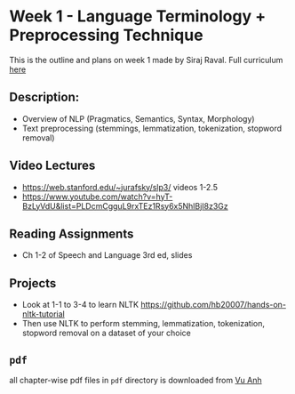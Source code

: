 # Week 1 - Language Terminology + Preprocessing Technique

This is the outline and plans on week 1 made by Siraj Raval. Full curriculum [here](https://github.com/llSourcell/Learn-Natural-Language-Processing-Curriculum/blob/master/README.md#week-1---language-terminology--preprocessing-techniques)

## Description:

- Overview of NLP (Pragmatics, Semantics, Syntax, Morphology)
- Text preprocessing (stemmings, lemmatization, tokenization, stopword removal)

## Video Lectures

- https://web.stanford.edu/~jurafsky/slp3/ videos 1-2.5
- https://www.youtube.com/watch?v=hyT-BzLyVdU&list=PLDcmCgguL9rxTEz1Rsy6x5NhlBjI8z3Gz

## Reading Assignments

- Ch 1-2 of Speech and Language 3rd ed, slides

## Projects

- Look at 1-1 to 3-4 to learn NLTK https://github.com/hb20007/hands-on-nltk-tutorial
- Then use NLTK to perform stemming, lemmatization, tokenization, stopword removal on a dataset of your choice

## `pdf`

all chapter-wise pdf files in `pdf` directory is downloaded from [Vu Anh](https://github.com/rain1024/slp2-pdf/tree/master/chapter-wise-pdf)

